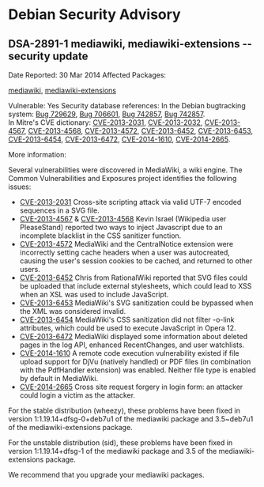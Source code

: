 
Debian Security Advisory
========================


DSA-2891-1 mediawiki, mediawiki-extensions -- security update
-------------------------------------------------------------



Date Reported:
30 Mar 2014
Affected Packages:

[mediawiki](https://packages.debian.org/src:mediawiki), [mediawiki-extensions](https://packages.debian.org/src:mediawiki-extensions)

Vulnerable:
Yes
Security database references:
In the Debian bugtracking system: [Bug 729629](https://bugs.debian.org/cgi-bin/bugreport.cgi?bug=729629), [Bug 706601](https://bugs.debian.org/cgi-bin/bugreport.cgi?bug=706601), [Bug 742857](https://bugs.debian.org/cgi-bin/bugreport.cgi?bug=742857), [Bug 742857](https://bugs.debian.org/cgi-bin/bugreport.cgi?bug=742857).  
In Mitre's CVE dictionary: [CVE-2013-2031](https://security-tracker.debian.org/tracker/CVE-2013-2031), [CVE-2013-2032](https://security-tracker.debian.org/tracker/CVE-2013-2032), [CVE-2013-4567](https://security-tracker.debian.org/tracker/CVE-2013-4567), [CVE-2013-4568](https://security-tracker.debian.org/tracker/CVE-2013-4568), [CVE-2013-4572](https://security-tracker.debian.org/tracker/CVE-2013-4572), [CVE-2013-6452](https://security-tracker.debian.org/tracker/CVE-2013-6452), [CVE-2013-6453](https://security-tracker.debian.org/tracker/CVE-2013-6453), [CVE-2013-6454](https://security-tracker.debian.org/tracker/CVE-2013-6454), [CVE-2013-6472](https://security-tracker.debian.org/tracker/CVE-2013-6472), [CVE-2014-1610](https://security-tracker.debian.org/tracker/CVE-2014-1610), [CVE-2014-2665](https://security-tracker.debian.org/tracker/CVE-2014-2665).  

More information:

Several vulnerabilities were discovered in MediaWiki, a wiki engine.
The Common Vulnerabilities and Exposures project identifies the following
issues:


* [CVE-2013-2031](https://security-tracker.debian.org/tracker/CVE-2013-2031)
Cross-site scripting attack via valid UTF-7 encoded sequences
 in a SVG file.
* [CVE-2013-4567](https://security-tracker.debian.org/tracker/CVE-2013-4567)
 & [CVE-2013-4568](https://security-tracker.debian.org/tracker/CVE-2013-4568)
Kevin Israel (Wikipedia user PleaseStand) reported two ways
 to inject Javascript due to an incomplete blacklist in the
 CSS sanitizer function.
* [CVE-2013-4572](https://security-tracker.debian.org/tracker/CVE-2013-4572)
MediaWiki and the CentralNotice extension were incorrectly setting
 cache headers when a user was autocreated, causing the user's
 session cookies to be cached, and returned to other users.
* [CVE-2013-6452](https://security-tracker.debian.org/tracker/CVE-2013-6452)
Chris from RationalWiki reported that SVG files could be
 uploaded that include external stylesheets, which could lead to
 XSS when an XSL was used to include JavaScript.
* [CVE-2013-6453](https://security-tracker.debian.org/tracker/CVE-2013-6453)
MediaWiki's SVG sanitization could be bypassed when the XML was
 considered invalid.
* [CVE-2013-6454](https://security-tracker.debian.org/tracker/CVE-2013-6454)
MediaWiki's CSS sanitization did not filter -o-link attributes,
 which could be used to execute JavaScript in Opera 12.
* [CVE-2013-6472](https://security-tracker.debian.org/tracker/CVE-2013-6472)
MediaWiki displayed some information about deleted pages in
 the log API, enhanced RecentChanges, and user watchlists.
* [CVE-2014-1610](https://security-tracker.debian.org/tracker/CVE-2014-1610)
A remote code execution vulnerability existed if file upload
 support for DjVu (natively handled) or PDF files (in
 combination with the PdfHandler extension) was enabled.
 Neither file type is enabled by default in MediaWiki.
* [CVE-2014-2665](https://security-tracker.debian.org/tracker/CVE-2014-2665)
Cross site request forgery in login form: an attacker could login
 a victim as the attacker.


For the stable distribution (wheezy), these problems have been fixed in
version 1:1.19.14+dfsg-0+deb7u1 of the mediawiki package and 3.5~deb7u1
of the mediawiki-extensions package.


For the unstable distribution (sid), these problems have been fixed in
version 1:1.19.14+dfsg-1 of the mediawiki package and 3.5 of the
mediawiki-extensions package.


We recommend that you upgrade your mediawiki packages.





